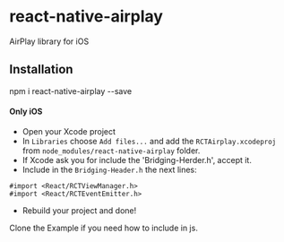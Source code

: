 # react-native-airplay

AirPlay library for iOS

## Installation
npm i react-native-airplay --save

#### Only iOS

  - Open your Xcode project
  - In `Libraries` choose `Add files...` and add the `RCTAirplay.xcodeproj` from `node_modules/react-native-airplay` folder.
  - If Xcode ask you for include the 'Bridging-Herder.h', accept it.
  - Include in the `Bridging-Header.h` the next lines:

  ```
#import <React/RCTViewManager.h>
#import <React/RCTEventEmitter.h>
  ```
  
  - Rebuild your project and done!
  
  Clone the Example if you need how to include in js.